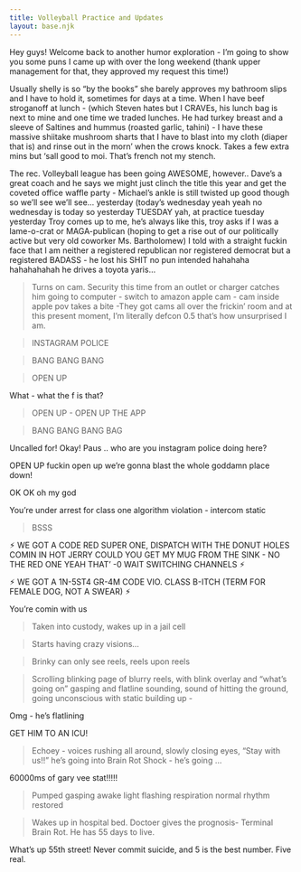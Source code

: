```yaml
---
title: Volleyball Practice and Updates
layout: base.njk
---
```


Hey guys! Welcome back to another humor exploration - I’m going to show you some puns I came up with over the long weekend (thank upper management for that, they approved my request this time!)

Usually shelly is so “by the books” she barely approves my bathroom slips and I have to hold it, sometimes for days at a time. When I have beef stroganoff at lunch - (which Steven hates but I CRAVEs, his lunch bag is next to mine and one time we traded lunches. He had turkey breast and a sleeve of Saltines and hummus (roasted garlic, tahini) - I have these massive shiitake mushroom sharts that I have to blast into my cloth (diaper that is) and rinse out in the morn’ when the crows knock. Takes a few extra mins but ‘sall good to moi. That’s french not my stench.

The rec. Volleyball league has been going AWESOME, however.. Dave’s a great coach and he says we might just clinch the title this year and get the coveted office waffle party - Michael’s ankle is still twisted up good though so we’ll see we’ll see… yesterday (today’s wednesday yeah yeah no wednesday is today so yesterday TUESDAY yah, at practice tuesday yesterday Troy comes up to me, he’s always like this, troy asks if I was a lame-o-crat or MAGA-publican (hoping to get a rise out of our politically active but very old coworker Ms. Bartholomew) I told with a straight fuckin face that I am neither a registered republican nor registered democrat but a registered BADASS - he lost his SHIT no pun intended hahahaha hahahahahah he drives a toyota yaris…

> Turns on cam. Security this time from an outlet or charger catches him going to computer - switch to amazon apple cam - cam inside apple pov takes a bite -They got cams all over the frickin’ room and at this present moment, I’m literally defcon 0.5 that’s how unsurprised I am.

> INSTAGRAM POLICE

> BANG BANG BANG

> OPEN UP

What - what the f is that?

> OPEN UP - OPEN UP THE APP

> BANG BANG BANG BAG

Uncalled for! Okay! Paus .. who are you instagram police doing here?

OPEN UP fuckin open up we’re gonna blast the whole goddamn place down!

OK OK oh my god 

You’re under arrest for class one algorithm violation - intercom static

> BSSS 

⚡︎ WE GOT A  CODE RED SUPER ONE, DISPATCH WITH THE DONUT HOLES COMIN IN HOT JERRY COULD YOU GET MY MUG FROM THE SINK - NO THE RED ONE YEAH THAT’ -0 WAIT SWITCHING CHANNELS ⚡︎

⚡︎ WE GOT A 1N-5ST4 GR-4M CODE VIO. CLASS B-ITCH (TERM FOR FEMALE DOG, NOT A SWEAR)  ⚡︎

You’re comin with us

> Taken into custody, wakes up in a jail cell

> Starts having crazy visions…

> Brinky can only see reels, reels upon reels

> Scrolling blinking page of blurry reels, with blink overlay and “what’s going on” gasping and flatline sounding, sound of hitting the ground, going unconscious with static building up - 

Omg - he’s flatlining

GET HIM TO AN ICU!

> Echoey - voices rushing all around, slowly closing eyes, “Stay with us!!” he’s going into Brain Rot Shock - he’s going …

60000ms of gary vee stat!!!!!

> Pumped gasping awake light flashing respiration normal rhythm restored

> Wakes up in hospital bed. Doctoer gives the prognosis- Terminal Brain Rot. He has 55 days to live.

What’s up 55th street! Never commit suicide, and 5 is the best number. Five real.
